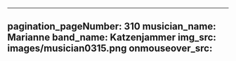 ------
pagination_pageNumber: 310
musician_name: Marianne
band_name: Katzenjammer
img_src: images/musician0315.png
onmouseover_src: 
------